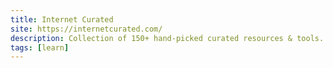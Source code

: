 ```yaml
---
title: Internet Curated
site: https://internetcurated.com/
description: Collection of 150+ hand-picked curated resources & tools.
tags: [learn]
---
```

